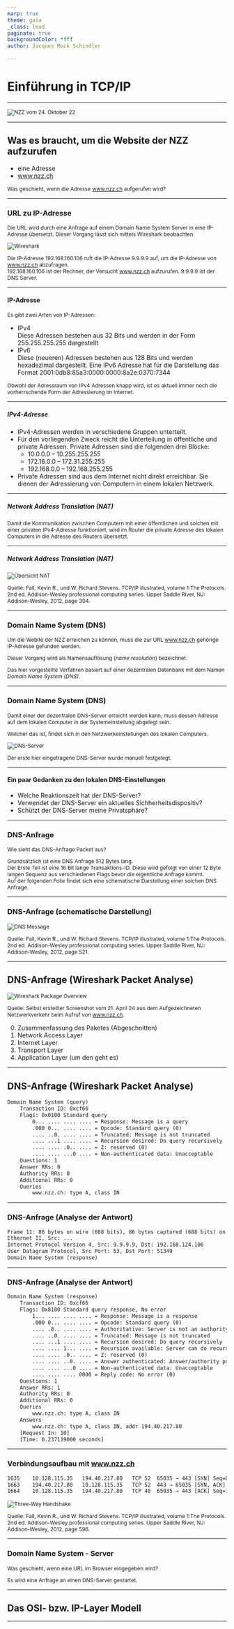 ```yaml
---
marp: true
theme: gaia
_class: lead
paginate: true
backgroundColor: *fff
author: Jacques Mock Schindler

---
```


<style>
    section { justify-content: start; }
</style>

# Einführung in TCP/IP

---

![NZZ vom 24. Oktober 22](../data/images/nzz_anriss.png)

<!--
Die SuS erhalten den ganzen Artikel aus der NZZ vom 24. Oktober 22. Basierend auf Fragen zum Artikel kann dann in das Thema TCP/IP eingeführt werden.
-->

---

## Was es braucht, um die Website der NZZ aufzurufen

- eine Adresse
- www.nzz.ch

Was geschieht, wenn die Adresse www.nzz.ch aufgerufen wird?

---

### URL zu IP-Adresse

Die URL wird durch eine Anfrage auf einem Domain Name System Server in
eine IP-Adresse übersetzt. Dieser Vorgang lässt sich mittels Wireshark
beobachten.

![Wireshark](../data/images/suche_nzz_zusammenfassung.png)

Die IP-Adresse 192.168.160.106 ruft die IP-Adresse 9.9.9.9 auf, um die
IP-Adresse von www.nzz.ch abzufragen.  
192.168.160.106 ist der Rechner, der Versucht www.nzz.ch aufzurufen.
9.9.9.9 ist der DNS Server.

<!--
Die Beobachtung mittels Wireshark ist als Demonstration möglich. Falls die SuS Wireshark installiert haben, können sie die entsprechenden Beobachtungen selber durchführen.

Die Besprechung des Resultates in der Packetlistenanzeige von Wireshark führt dann zur Diskussion der IPv4-Adressen und der DNS Anfrage auf den kommenden Folien.

Trotz allfälliger Bedenken gegenüber dem Einsatz von Wireshark durch die SuS bin ich der Auffassung, dass die SuS unbedingt mit den richtigen Werkzeugen arbeiten sollen. Die Beschränkung auf Lernprogramme untergräbt die Glaubwürdigkeit der LP.
-->

---

#### IP-Adresse

Es gibt zwei Arten von IP-Adressen:

- IPv4  
  Diese Adressen bestehen aus 32 Bits und werden in der Form
  255.255.255.255 dargestellt
- IPv6  
  Diese (neueren) Adressen bestehen aus 128 Bits und werden hexadezimal
  dargestellt. Eine IPv6 Adresse hat für die Darstellung das Format
  2001:0db8:85a3:0000:0000:8a2e:0370:7344
  
Obwohl der Adressraum von IPv4 Adressen knapp wird, ist es aktuell immer
noch die vorherrschende Form der Adressierung im Internet.

<!--
An dieser Stelle ist die Präsentation zu unterbrechen um mit den SuS über die Anzahl verfügbarer Adressen und den Bedarf an verfügbaren Adressen zu sprechen.
-->

---

##### IPv4-Adresse

- IPv4-Adressen werden in verschiedene Gruppen unterteilt.
- Für den vorliegenden Zweck reicht die Unterteilung in öffentliche und
  private Adressen. Private Adressen sind die folgenden drei Blöcke:
  - 10.0.0.0 – 10.255.255.255
  - 172.16.0.0 – 172.31.255.255
  - 192.168.0.0 – 192.168.255.255
- Private Adressen sind aus dem Internet nicht direkt erreichbar. Sie
  dienen der Adressierung von Computern in einem lokalen Netzwerk.

---

##### Network Address Translation (NAT)

Damit die Kommunikation zwischen Computern mit einer öffentlichen und
solchen mit einer privaten IPv4-Adresse funktioniert, wird im Router die
private Adresse des lokalen Computers in die Adresse des Routers
übersetzt. 

<!--
NAT soll nicht vertieft werden. Die kursorische Behandlung soll lediglich sicherstellen, dass der Übergang von einem Intranet ins Internet nachvollzogen werden kann.
-->

---

##### Network Address Translation (NAT)
<style scoped>
p {font-size: 12px}
</style>

![Übersicht NAT](../data/images/grafik_nat.png)

Quelle: Fall, Kevin R., und W. Richard Stevens. TCP/IP illustrated, volume 1:The Protocols. 2nd ed. Addison-Wesley professional computing series. Upper Saddle River, NJ: Addison-Wesley, 2012, page 304.

---

### Domain Name System (DNS)

Um die Webite der NZZ erreichen zu können, muss die zur URL www.nzz.ch
gehörige IP-Adresse gefunden werden.  

Dieser Vorgang wird als Namensauflösung (*name resolution*) bezeichnet.  

Das hier vorgestellte Verfahren basiert auf einer dezentralen Datenbank
mit dem Namen *Domain Name System (DNS)*.

---

### Domain Name System (DNS)

Damit einer der dezentralen DNS-Server erreicht werden kann, muss dessen
Adresse auf dem lokalen Computer in der Systemeinstellung abgelegt sein.

Welcher das ist, findet sich in den Netzwerkeinstellungen des lokalen
Computers.  

![DNS-Server](../data/images/bild_ip_dns-server.png)

Der erste hier eingetragene DNS-Server wurde manuell festgelegt. 

<!--
Die SuS erhalten die Gelegenheit, die eigenen Einstellungen zu überprüfen.
-->

---

#### Ein paar Gedanken zu den lokalen DNS-Einstellungen

- Welche Reaktionszeit hat der DNS-Server?
- Verwendet der DNS-Server ein aktuelles Sichherheitsdispositiv?
- Schützt der DNS-Server meine Privatsphäre?

<!--
Die SuS machen ein Ping gegen ihren DNS-Server sowie gegen 1.1.1.1 (Cloudflare), 8.8.8.8 (Google) oder 9.9.9.9 (Quad9).

Diskussion möglicher Gefahren im Zusammenhang mit DNS-Abfragen.

Diskussion der Möglichkeiten von Eingriffen in die Privatsphäre bei DNS-Abfragen.
-->

---

### DNS-Anfrage

Wie sieht das DNS-Anfrage Packet aus?


Grundsätzlich ist eine DNS Anfrage 512 Bytes lang.  
Der Erste Teil ist eine 16 Bit lange Transaktions-ID. Diese wird gefolgt
von einer 12 Byte langen Sequenz aus verschiedenen Flags bevor die
eigentliche Anfrage kommt.  
Auf der folgenden Folie findet sich eine schematische Darstellung einer
solchen DNS Anfrage.

---

### DNS-Anfrage (schematische Darstellung)

<style scoped>
p {font-size: 12px}
</style>

![DNS Message](../data/images/DNS_message.png)  

Quelle: Fall, Kevin R., und W. Richard Stevens. TCP/IP illustrated, volume 1:The Protocols. 2nd ed. Addison-Wesley professional computing series. Upper Saddle River, NJ: Addison-Wesley, 2012, page 521.


---

## DNS-Anfrage (Wireshark Packet Analyse)

<style scoped>
p {font-size: 12px}
</style>

![Wireshark Package Overview](../data/images/query_totale.png)

Quelle: Selbst erstellter Screenshot vom 21. April 24 aus dem Aufgezeichneten Netzwerkverkehr beim Aufruf von www.nzz.ch.

0. Zusammenfassung des Paketes (Abgeschnitten)
1. Network Access Layer
2. Internet Layer
3. Transport Layer
4. Application Layer (um den geht es)

<!--
An dieser Stelle kann das Layermodell repetiert werden.

Auf dem Internet Layer sieht man, dass die Quelle der Anfrage eine private IPv4 Adresse (192.168.124.106) ist. Das Ziel der Anfrage ist der voreingestellte DNS-Server.

Auf dem Transportlayer ist zu sehen, dass als Ausgangsport ein willkürlich gewählter Port ausserhalb des Ranges der well known ports (port > 49'151) liegt. Der Zielport für die DNS-Abfrage ist 53, der von der IANA diesem Zweck vorbehalten ist.

Auf dem Application Layer schlussendlich ist zu sehen, dass es sich um eine DNS-Anfrage handelt. Was ja auch dem Ziel der Übung entspricht.
-->

---

## DNS-Anfrage (Wireshark Packet Analyse)

```txt
Domain Name System (query)
    Transaction ID: 0xcf66
    Flags: 0x0100 Standard query
        0... .... .... .... = Response: Message is a query
        .000 0... .... .... = Opcode: Standard query (0)
        .... ..0. .... .... = Truncated: Message is not truncated
        .... ...1 .... .... = Recursion desired: Do query recursively
        .... .... .0.. .... = Z: reserved (0)
        .... .... ...0 .... = Non-authenticated data: Unacceptable
    Questions: 1
    Answer RRs: 0
    Authority RRs: 0
    Additional RRs: 0
    Queries
        www.nzz.ch: type A, class IN
```

<!--
Der Inhalt der Anfrage kann nun mit dem Schema abgeglichen werden:

Hat die Transaction ID 0xcf66 tatsächlich eine Länge von 16 Bit? (Ja, sie entspricht 1100111101100110.)

Was ist in den Flags codiert?

Was ist der Inhalt der Anfrage?
-->

---

### DNS-Anfrage (Analyse der Antwort)

```txt
Frame 11: 86 bytes on wire (688 bits), 86 bytes captured (688 bits) on interface ...
Ethernet II, Src: ...
Internet Protocol Version 4, Src: 9.9.9.9, Dst: 192.168.124.106
User Datagram Protocol, Src Port: 53, Dst Port: 51349
Domain Name System (response)

```

<!--
Zusammenfassung der Antwort. Hier erfolgt der Hinweis auf die vertauschten IP-Adressen und Portnummern
-->

---

### DNS-Anfrage (Analyse der Antwort)

```txt
Domain Name System (response)
    Transaction ID: 0xcf66
    Flags: 0x8180 Standard query response, No error
        1... .... .... .... = Response: Message is a response
        .000 0... .... .... = Opcode: Standard query (0)
        .... .0.. .... .... = Authoritative: Server is not an authority for domain
        .... ..0. .... .... = Truncated: Message is not truncated
        .... ...1 .... .... = Recursion desired: Do query recursively
        .... .... 1... .... = Recursion available: Server can do recursive queries
        .... .... .0.. .... = Z: reserved (0)
        .... .... ..0. .... = Answer authenticated: Answer/authority portion was not authenticated by the server
        .... .... ...0 .... = Non-authenticated data: Unacceptable
        .... .... .... 0000 = Reply code: No error (0)
    Questions: 1
    Answer RRs: 1
    Authority RRs: 0
    Additional RRs: 0
    Queries
        www.nzz.ch: type A, class IN
    Answers
        www.nzz.ch: type A, class IN, addr 194.40.217.80
    [Request In: 10]
    [Time: 0.237119000 seconds]

```


<!--
Verweis auf die übereinstimmende Transaction ID und die angepassten Flags.

Die Antwort auf die Anfrage ist 194.40.217.80. Als nächstes kann der Output von Wireshark nach dieser IP-Adresse gefiltert werden.
-->

---



### Verbindungsaufbau mit www.nzz.ch

<style scoped>
p {font-size: 12px}
</style>

```txt
1635	10.128.115.35	194.40.217.80	TCP	52	65035 → 443 [SYN] Seq=0 Win=64240 Len=0 MSS=1460 WS=256 SACK_PERM
1663	194.40.217.80	10.128.115.35	TCP	52	443 → 65035 [SYN, ACK] Seq=0 Ack=1 Win=64240 Len=0 MSS=1420 SACK_PERM WS=128
1664	10.128.115.35	194.40.217.80	TCP	40	65035 → 443 [ACK] Seq=1 Ack=1 Win=131840 Len=0
```

![Three-Way Handshake](../data/images/grafik_handshake.png)

Quelle: Fall, Kevin R., und W. Richard Stevens. TCP/IP illustrated, volume 1:The Protocols. 2nd ed. Addison-Wesley professional computing series. Upper Saddle River, NJ: Addison-Wesley, 2012, page 596.

<!--
Mit dem Filter ip==194.40.217.80 kann der Three-Way Handshake für die TCP Verbindungsaufnahme gezeigt werden.
-->

---

### Domain Name System - Server

Was geschieht, wenn eine URL im Browser eingegeben wird?

Es wird eine Anfrage an einen DNS-Server gestartet.
 

---

## Das OSI- bzw. IP-Layer Modell

---
